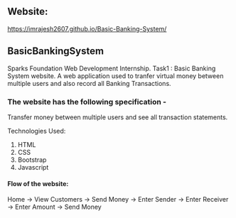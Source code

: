 ## Website: 
  https://imrajesh2607.github.io/Basic-Banking-System/
## BasicBankingSystem
Sparks Foundation Web Development Internship. 
Task1 : Basic Banking System website. 
A web application used to tranfer virtual money between multiple users and also record all Banking Transactions.

### The website has the following specification -
  Transfer money between multiple users and see all transaction statements.

Technologies Used:
  1. HTML
  2. CSS 
  3. Bootstrap
  4. Javascript

#### Flow of the website:
  Home -> View Customers -> Send Money -> Enter Sender -> Enter Receiver -> Enter Amount -> Send Money
